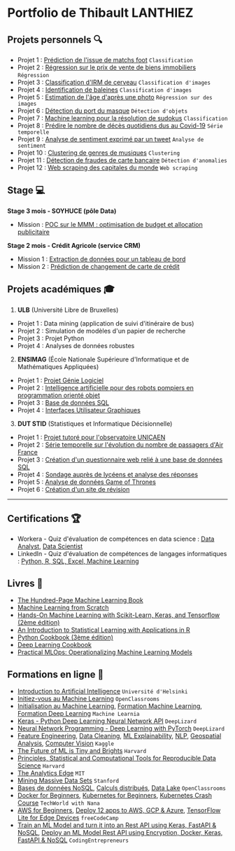 # Portfolio de Thibault LANTHIEZ

## Projets personnels :mag:

* Projet 1 : [Prédiction de l'issue de matchs foot](https://github.com/ThibaultLanthiez/Prediction-issue-matchs-foot) `Classification`
* Projet 2 : [Régression sur le prix de vente de biens immobiliers](https://github.com/ThibaultLanthiez/Regression-prix-vente-biens-immobiliers) `Régression`
* Projet 3 : [Classification d'IRM de cerveau](https://github.com/ThibaultLanthiez/Classification-IRM-cerveau) `Classification d'images`
* Projet 4 : [Identification de baleines](https://github.com/ThibaultLanthiez/identification-baleine) `Classification d'images`
* Projet 5 : [Estimation de l'âge d'après une photo](https://github.com/ThibaultLanthiez/Estimation-age-photo) `Régression sur des images`
* Projet 6 : [Détection du port du masque](https://github.com/ThibaultLanthiez/Detection-port-masque) `Détection d'objets`
* Projet 7 : [Machine learning pour la résolution de sudokus](https://github.com/ThibaultLanthiez/Resolveur-de-sudoku) `Classification` 
* Projet 8 : [Prédire le nombre de décès quotidiens dus au Covid-19](https://github.com/ThibaultLanthiez/Prediction-nombre-deces-quotidiens-Covid-19) `Série temporelle`
* Projet 9 : [Analyse de sentiment exprimé par un tweet](https://github.com/ThibaultLanthiez/Analyse-sentiment-tweet) `Analyse de sentiment`
* Projet 10 : [Clustering de genres de musiques](https://github.com/ThibaultLanthiez/Clustering-genres-musiques) `Clustering`
* Projet 11 : [Détection de fraudes de carte bancaire](https://github.com/ThibaultLanthiez/Detection-fraude-carte-bancaire) `Détection d'anomalies`
* Projet 12 : [Web scraping des capitales du monde](https://github.com/ThibaultLanthiez/Web-scaping) `Web scraping`


## Stage :computer:

**Stage 3 mois - SOYHUCE (pôle Data)**

* Mission : [POC sur le MMM : optimisation de budget et allocation publicitaire](https://github.com/ThibaultLanthiez/stage-soyhuce)

**Stage 2 mois - Crédit Agricole (service CRM)**

* Mission 1 : [Extraction de données pour un tableau de bord](https://github.com/ThibaultLanthiez/Extraction-donnees-tableau-bord)
* Mission 2 : [Prédiction de changement de carte de crédit](https://github.com/ThibaultLanthiez/Prediction-changement-carte-credit)


## Projets académiques :mortar_board:

1. **ULB** (Université Libre de Bruxelles)
* Projet 1 : Data mining (application de suivi d'itinéraire de bus)
* Projet 2 : Simulation de modèles d'un papier de recherche
* Projet 3 : Projet Python
* Projet 4 : Analyses de données robustes

2. **ENSIMAG** (École Nationale Supérieure d'Informatique et de Mathématiques Appliquées)
* Projet 1 : [Projet Génie Logiciel](https://github.com/ThibaultLanthiez/Projet-Genie-Logiciel)
* Projet 2 : [Intelligence artificielle pour des robots pompiers en programmation orienté objet](https://github.com/ThibaultLanthiez/robots-pompiers-POO)
* Projet 3 : [Base de données SQL](https://github.com/ThibaultLanthiez/Base-de-donnees-SQL)
* Projet 4 : [Interfaces Utilisateur Graphiques](https://github.com/ThibaultLanthiez/Interfaces-Utilisateur-Graphiques)

3. **DUT STID** (Statistiques et Informatique Décisionnelle)
* Projet 1 : [Projet tutoré pour l'observatoire UNICAEN](https://github.com/ThibaultLanthiez/Projet-observatoire-UNICAEN)
* Projet 2 : [Série temporelle sur l'évolution du nombre de passagers d'Air France](https://github.com/ThibaultLanthiez/Serie-temporelle-Air-France)
* Projet 3 : [Création d'un questionnaire web relié à une base de données SQL](https://github.com/ThibaultLanthiez/questionnaire-relie-base-donnees)
* Projet 4 : [Sondage auprès de lycéens et analyse des réponses](https://github.com/ThibaultLanthiez/Sondage-des-lyceens)
* Projet 5 : [Analyse de données Game of Thrones](https://github.com/ThibaultLanthiez/Game-of-Thrones)
* Projet 6 : [Création d'un site de révision](https://github.com/ThibaultLanthiez/Site-revision)

-----

## Certifications :trophy:

* Workera - Quiz d'évaluation de compétences en data science : [Data Analyst](https://app.workera.ai/public/candidate/certificate?code=XOFK4ULP), [Data Scientist](https://app.workera.ai/public/candidate/certificate?code=B6L1EUNU)
* LinkedIn - Quiz d'évaluation de compétences de langages informatiques : [Python, R, SQL, Excel, Machine Learning](https://www.linkedin.com/in/thibault-lanthiez-3b300b175/)

## Livres :blue_book:

* [The Hundred-Page Machine Learning Book](https://www.amazon.fr/Hundred-Page-Machine-Learning-Book-English-ebook/dp/B07MGCNKXB/ref=sr_1_1?__mk_fr_FR=%C3%85M%C3%85%C5%BD%C3%95%C3%91&crid=2WO6GK9C6JUJ0&dchild=1&keywords=100+pages+machine+learning&qid=1607118238&quartzVehicle=95-1229&replacementKeywords=pages+machine+learning&sprefix=100+pages+%2Caps%2C350&sr=8-1)
* [Machine Learning from Scratch](https://dafriedman97.github.io/mlbook/content/introduction.html)
* [Hands-On Machine Learning with Scikit-Learn, Keras, and Tensorflow (2ème édition)](https://www.amazon.fr/Hands-Machine-Learning-Scikit-learn-Tensorflow/dp/1492032646/ref=pd_lpo_14_t_0/258-0304242-3340961?_encoding=UTF8&pd_rd_i=1492032646&pd_rd_r=b7a34edd-de30-4d8f-8538-8877f20dce05&pd_rd_w=YJud1&pd_rd_wg=SescO&pf_rd_p=a9e8383d-b25d-45ec-acc2-a094dd781c31&pf_rd_r=A5E4EQYGHAPF83RPKMNT&psc=1&refRID=A5E4EQYGHAPF83RPKMNT)
* [An Introduction to Statistical Learning with Applications in R](https://www.amazon.fr/Introduction-Statistical-Learning-Applications/dp/1461471370)
* [Python Cookbook (3ème édition)](https://www.amazon.fr/Python-Cookbook-3e-David-Beazley/dp/1449340377/ref=asc_df_1449340377/?tag=googshopfr-21&linkCode=df0&hvadid=229238794482&hvpos=&hvnetw=g&hvrand=12845570276651941078&hvpone=&hvptwo=&hvqmt=&hvdev=c&hvdvcmdl=&hvlocint=&hvlocphy=9055470&hvtargid=pla-433802587563&psc=1)
* [Deep Learning Cookbook](https://www.amazon.fr/Deep-Learning-Cookbook-Practical-Recipes/dp/149199584X/ref=tmm_pap_swatch_0?_encoding=UTF8&qid=1630856303&sr=8-1)
* [Practical MLOps: Operationalizing Machine Learning Models](https://www.amazon.fr/Practical-Mlops-Operationalizing-Machine-Learning/dp/1098103017/ref=sr_1_1?__mk_fr_FR=%C3%85M%C3%85%C5%BD%C3%95%C3%91&crid=2N9LCNNI1LAWG&dchild=1&keywords=practical+MLOps&qid=1635803000&sprefix=practical+mlops%2Caps%2C102&sr=8-1)

## Formations en ligne :rocket:

* [Introduction to Artificial Intelligence](https://www.elementsofai.fr/) `Université d'Helsinki`
* [Initiez-vous au Machine Learning](https://openclassrooms.com/fr/courses/4011851-initiez-vous-au-machine-learning) `OpenClassrooms`
* [Initialisation au Machine Learning](https://www.youtube.com/c/MachineLearnia/videos), [Formation Machine Learning](https://www.youtube.com/c/MachineLearnia/videos), [Formation Deep Learning](https://www.youtube.com/c/MachineLearnia/videos) `Machine Learnia`
* [Keras - Python Deep Learning Neural Network API](https://deeplizard.com/learn/playlist/PLZbbT5o_s2xrwRnXk_yCPtnqqo4_u2YGL) `DeepLizard`
* [Neural Network Programming - Deep Learning with PyTorch](https://deeplizard.com/learn/playlist/PLZbbT5o_s2xrfNyHZsM6ufI0iZENK9xgG) `DeepLizard`
* [Feature Engineering](https://www.kaggle.com/learn/feature-engineering), [Data Cleaning](https://www.kaggle.com/learn/data-cleaning), [ML Explainability](https://www.kaggle.com/learn/machine-learning-explainability), [NLP](https://www.kaggle.com/learn/natural-language-processing), [Geospatial Analysis](https://www.kaggle.com/learn/geospatial-analysis), [Computer Vision](https://www.kaggle.com/learn/computer-vision) `Kaggle`
* [The Future of ML is Tiny and Brights](https://online-learning.harvard.edu/course/future-ml-tiny-and-bright?delta=0) `Harvard`
* [Principles, Statistical and Computational Tools for Reproducible Data Science](https://www.edx.org/course/principles-statistical-and-computational-tools-for) `Harvard`
* [The Analytics Edge](https://www.edx.org/course/the-analytics-edge) `MIT`
* [Mining Massive Data Sets](https://online.stanford.edu/courses/soe-ycs0007-mining-massive-data-sets) `Stanford`
* [Bases de données NoSQL](https://openclassrooms.com/fr/courses/4462426-maitrisez-les-bases-de-donnees-nosql), [Calculs distribués](https://openclassrooms.com/fr/courses/4297166-realisez-des-calculs-distribues-sur-des-donnees-massives), [Data Lake](https://openclassrooms.com/fr/courses/4467481-creez-votre-data-lake) `OpenClassrooms`
* [Docker for Beginners](https://www.youtube.com/watch?v=3c-iBn73dDE&ab_channel=TechWorldwithNana), [Kubernetes for Beginners](https://www.youtube.com/watch?v=X48VuDVv0do&ab_channel=TechWorldwithNana), [Kubernetes Crash Course](https://www.youtube.com/watch?v=s_o8dwzRlu4&t=10s&ab_channel=TechWorldwithNana) `TechWorld with Nana`
* [AWS for Beginners](https://www.youtube.com/watch?v=ulprqHHWlng&ab_channel=freeCodeCamp.org), [Deploy 12 apps to AWS, GCP & Azure](https://www.youtube.com/watch?v=-ANCcFQBk6I&t=4679s&ab_channel=freeCodeCamp.org), [TensorFlow Lite for Edge Devices](https://www.youtube.com/watch?v=OJnaBhCixng&ab_channel=freeCodeCamp.org) `freeCodeCamp`
* [Train an ML Model and turn it into an Rest API using Keras, FastAPI & NoSQL](https://www.youtube.com/watch?v=56qQNcHJxyQ&ab_channel=CodingEntrepreneurs), [Deploy an ML Model Rest API using Encryption, Docker, Keras, FastAPI & NoSQL](https://www.youtube.com/watch?v=nTdMjFcK3SM&ab_channel=CodingEntrepreneurs)  `CodingEntrepreneurs`
